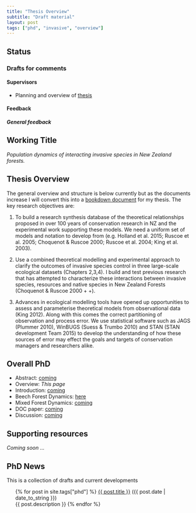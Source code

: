 ```yaml
---
title: "Thesis Overview"
subtitle: "Draft material"
layout: post
tags: ["phd", "invasive", "overview"]
---
```


## Status

### Drafts for comments

#### Supervisors

- Planning and overview of [thesis](https://davan690.github.io/2019-05-02-thesis-overview/)

#### Feedback

##### General feedback

## Working Title

*Population dynamics of interacting invasive species in New Zealand forests.*

## Thesis Overview

The general overview and structure is below currently but as the documents increase I will convert this into a [bookdown document]() for my thesis. The key research objectives are:

1. To build a research synthesis database of the theoretical relationships proposed in over 100 years of conservation research in NZ and the experimental work supporting these models. We need a uniform set of models and notation to develop from (e.g. Holland et al. 2015; Ruscoe et al. 2005; Choquenot & Ruscoe 2000; Ruscoe et al. 2004; King et al. 2003).

2. Use a combined theoretical modelling and experimental approach to clarify the outcomes of invasive species control in three large-scale ecological datasets (Chapters 2,3,4). I build and test previous research that has attempted to characterize these interactions between invasive species, resources and native species in New Zealand Forests (Choquenot & Ruscoe 2000 + +).

3. Advances in ecological modelling tools have opened up opportunities to assess and parameterise theoretical models from observational data (King 2012). Along with this comes the correct partitioning of observation and process error. We use statistical software such as JAGS (Plummer 2010), WinBUGS (Suess & Trumbo 2010) and STAN (STAN development Team 2015) to develop the understanding of how these sources of error may effect the goals and targets of conservation managers and researchers alike.

## Overall PhD

- Abstract: [coming]()
- Overview: *This page*
- Introduction: [coming]()
- Beech Forest Dynamics: [here](https://davan690.github.io/2019-05-03-beech-forest-pub-thesis)
- Mixed Forest Dynamics: [coming]()
- DOC paper: [coming]()
- Discussion: [coming]()

## Supporting resources

*Coming soon ...*

## PhD News

This is a collection of drafts and current developments

<div class="post">
<ul>
{% for post in site.tags["phd"] %}
  <a href="{{ post.url }}">{{ post.title }}</a> ({{ post.date | date_to_string }})<br>
    {{ post.description }}
{% endfor %}
</ul>
</div>